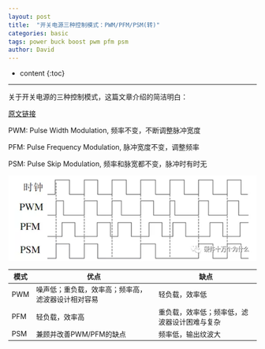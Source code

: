 ```yaml
---
layout: post
title:  "开关电源三种控制模式：PWM/PFM/PSM(转)"
categories: basic
tags: power buck boost pwm pfm psm
author: David
---
```


* content
{:toc}

---

关于开关电源的三种控制模式，这篇文章介绍的简洁明白：

[原文链接](https://mp.weixin.qq.com/s/hmef8wcT_u0GEWT_NYslcw)

PWM: Pulse Width Modulation, 频率不变，不断调整脉冲宽度

PFM: Pulse Frequency Modulation, 脉冲宽度不变，调整频率

PSM: Pulse Skip Modulation, 频率和脉宽都不变，脉冲时有时无

![PWM/PFM/PWM](https://github.com/titron/titron.github.io/raw/master/img/2022-02-16-pwm_pfm_psm.png)

| 模式 | 优点 | 缺点 |
| --- | --- | --- |
| PWM | 噪声低；重负载，效率高；频率高，滤波器设计相对容易 | 轻负载，效率低 |
| PFM | 轻负载，效率高 | 重负载，效率低；频率低，滤波器设计困难与复杂 |
| PSM | 兼顾并改善PWM/PFM的缺点 | 频率低，输出纹波大 |




